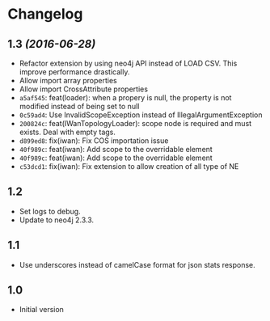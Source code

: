 # Changelog

## 1.3 _(2016-06-28)_

* Refactor extension by using neo4j API instead of LOAD CSV. This improve performance drastically.
* Allow import array properties
* Allow import CrossAttribute properties
* `a5af545`: feat(loader): when a propery is null, the property is not modified instead of being set to null
* `0c59ad4`: Use InvalidScopeException instead of IllegalArgumentException
* `200824c`: feat(IWanTopologyLoader): scope node is required and must exists. Deal with empty tags.
* `d899ed8`: fix(iwan): Fix COS importation issue
* `40f989c`: feat(iwan): Add scope to the overridable element
* `40f989c`: feat(iwan): Add scope to the overridable element
* `c53dcd1`: fix(iwan): Fix extension to allow creation of all type of NE

## 1.2

* Set logs to debug.
* Update  to neo4j 2.3.3.

## 1.1

* Use underscores instead of camelCase format for json stats response.

## 1.0

* Initial version
